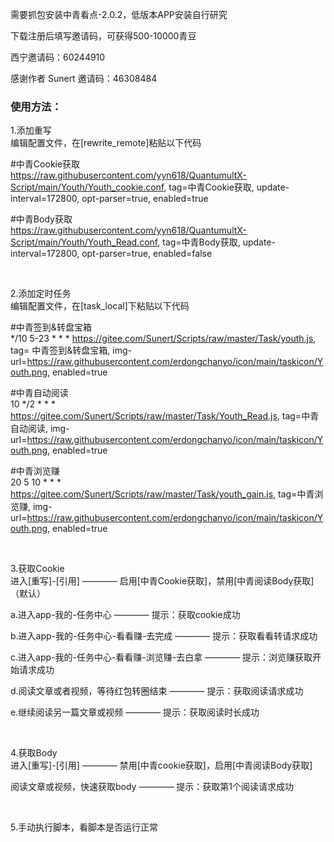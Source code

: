 需要抓包安装中青看点-2.0.2，低版本APP安装自行研究

下载注册后填写邀请码，可获得500-10000青豆

西宁邀请码：60244910

感谢作者 Sunert 邀请码：46308484
<br>
### 使用方法：
1.添加重写
<br>
编辑配置文件，在[rewrite_remote]粘贴以下代码

#中青Cookie获取
<br>
https://raw.githubusercontent.com/yyn618/QuantumultX-Script/main/Youth/Youth_cookie.conf, tag=中青Cookie获取, update-interval=172800, opt-parser=true, enabled=true

#中青Body获取
<br>
https://raw.githubusercontent.com/yyn618/QuantumultX-Script/main/Youth/Youth_Read.conf, tag=中青Body获取,  update-interval=172800, opt-parser=true, enabled=false

<br>

2.添加定时任务
<br>
编辑配置文件，在[task_local]下粘贴以下代码

#中青签到&转盘宝箱
<br>
*/10 5-23 * * * https://gitee.com/Sunert/Scripts/raw/master/Task/youth.js, tag= 中青签到&转盘宝箱, img-url=https://raw.githubusercontent.com/erdongchanyo/icon/main/taskicon/Youth.png, enabled=true

#中青自动阅读
<br>
10 */2 * * * https://gitee.com/Sunert/Scripts/raw/master/Task/Youth_Read.js, tag=中青自动阅读, img-url=https://raw.githubusercontent.com/erdongchanyo/icon/main/taskicon/Youth.png, enabled=true

#中青浏览赚
<br>
20 5 10 * * * https://gitee.com/Sunert/Scripts/raw/master/Task/youth_gain.js, tag=中青浏览赚, img-url=https://raw.githubusercontent.com/erdongchanyo/icon/main/taskicon/Youth.png, enabled=true

<br>

3.获取Cookie
<br>
进入[重写]-[引用] ———— 启用[中青Cookie获取]，禁用[中青阅读Body获取]（默认）

a.进入app-我的-任务中心 ———— 提示：获取cookie成功

b.进入app-我的-任务中心-看看赚-去完成 ———— 提示：获取看看转请求成功

c.进入app-我的-任务中心-看看赚-浏览赚-去白拿 ———— 提示：浏览赚获取开始请求成功

d.阅读文章或者视频，等待红包转圈结束 ———— 提示：获取阅读请求成功

e.继续阅读另一篇文章或视频 ———— 提示：获取阅读时长成功

<br>

4.获取Body
<br>
进入[重写]-[引用] ———— 禁用[中青cookie获取]，启用[中青阅读Body获取]

阅读文章或视频，快速获取body ———— 提示：获取第1个阅读请求成功

<br>

5.手动执行脚本，看脚本是否运行正常
